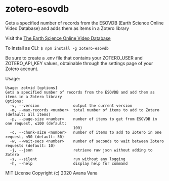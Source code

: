 # zotero-esovdb

Gets a specified number of records from the ESOVDB (Earth Science Online Video Database) and adds them as items in a Zotero library

Visit the [The Earth Science Online Video Database](https://airtable.com/shrFBKQwGjstk7TVn)

To install as CLI:
`$ npm install -g zotero-esovdb`

Be sure to create a .env file that contains your ZOTERO_USER and ZOTERO_API_KEY values, obtainable through the settings page of your Zotero account.

Usage:

```
Usage: zotvid [options]
Gets a specified number of records from the ESOVDB and add them as items in a Zotero library
Options:
  -v, --version               output the current version
  -m, --max-records <number>  total number of items to add to Zotero (default: all items)
  -p, --page-size <number>    number of items to get from ESOVDB in one request, ≤100 (default:
                              100)
  -c, --chunk-size <number>   number of items to add to Zotero in one request, ≤50 (default: 50)
  -w, --wait-secs <number>    number of seconds to wait between Zotero requests (default: 10)
  -j, --json                  retrieve raw json without adding to Zotero
  -s, --silent                run without any logging
  -h, --help                  display help for command
```

MIT License
Copyright (c) 2020 Avana Vana
